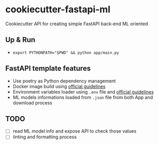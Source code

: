 # cookiecutter-fastapi-ml
Cookiecutter API for creating simple FastAPI back-end ML oriented


## Up & Run
- `export PYTHONPATH="$PWD" && python app/main.py`

## FastAPI template features
- Use poetry as Python dependency management
- Docker image build using [official guidelines](https://fastapi.tiangolo.com/deployment/docker/#docker-image-with-poetry)
- Environment variables loader using `.env` file and [official guidelines](https://fastapi.tiangolo.com/advanced/settings/#reading-a-env-file)
- ML models informations loaded from `.json` file from both App and download process

## TODO
- [ ] read ML model info and expose API to check those values
- [ ] linting and formatting process
